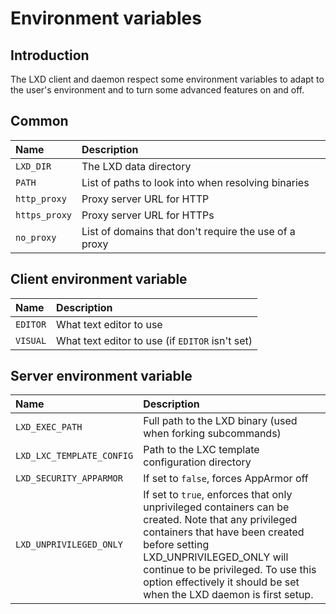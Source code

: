 # Environment variables
## Introduction
The LXD client and daemon respect some environment variables to adapt to
the user's environment and to turn some advanced features on and off.

## Common
Name                            | Description
:---                            | :----
`LXD_DIR`                       | The LXD data directory
`PATH`                          | List of paths to look into when resolving binaries
`http_proxy`                    | Proxy server URL for HTTP
`https_proxy`                   | Proxy server URL for HTTPs
`no_proxy`                      | List of domains that don't require the use of a proxy

## Client environment variable
Name                            | Description
:---                            | :----
`EDITOR`                        | What text editor to use
`VISUAL`                        | What text editor to use (if `EDITOR` isn't set)

## Server environment variable
Name                            | Description
:---                            | :----
`LXD_EXEC_PATH`                 | Full path to the LXD binary (used when forking subcommands)
`LXD_LXC_TEMPLATE_CONFIG`       | Path to the LXC template configuration directory
`LXD_SECURITY_APPARMOR`         | If set to `false`, forces AppArmor off
`LXD_UNPRIVILEGED_ONLY`         | If set to `true`, enforces that only unprivileged containers can be created. Note that any privileged containers that have been created before setting LXD_UNPRIVILEGED_ONLY will continue to be privileged. To use this option effectively it should be set when the LXD daemon is first setup.
